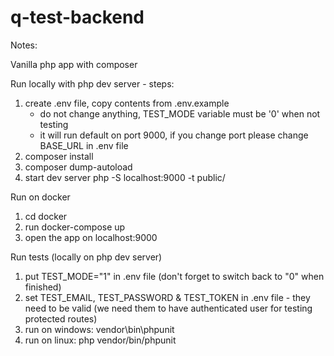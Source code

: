 # q-test-backend


Notes:

Vanilla php app with composer


Run locally with php dev server - steps:

1) create .env file, copy contents from .env.example
    - do not change anything, TEST_MODE variable must be '0' when not testing
    - it will run default on port 9000, if you change port please change BASE_URL in .env file
2) composer install
3) composer dump-autoload
4) start dev server   php -S localhost:9000 -t public/


Run on docker

1) cd docker
2) run  docker-compose up
3) open the app on localhost:9000


Run tests (locally on php dev server)

1) put TEST_MODE="1" in .env file (don't forget to switch back to "0" when finished)
2) set TEST_EMAIL, TEST_PASSWORD & TEST_TOKEN in .env file
        - they need to be valid (we need them to have authenticated user for testing protected routes)
3) run on windows: vendor\bin\phpunit
4) run on linux: php vendor/bin/phpunit
